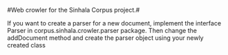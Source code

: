 #Web crowler for the Sinhala Corpus project.#

If you want to create a parser for a new document, implement the interface Parser in corpus.sinhala.crowler.parser package. Then change the addDocument method and create the parser object using your newly created class
